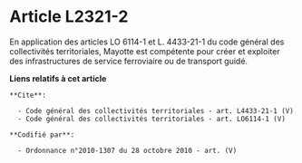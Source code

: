 # Article L2321-2

En application des articles LO 6114-1 et L. 4433-21-1 du code général des collectivités territoriales, Mayotte est compétente
pour créer et exploiter des infrastructures de service ferroviaire ou de transport guidé.

**Liens relatifs à cet article**

	**Cite**:

	  - Code général des collectivités territoriales - art. L4433-21-1 (V)
	  - Code général des collectivités territoriales - art. LO6114-1 (V)

	**Codifié par**:

	  - Ordonnance n°2010-1307 du 28 octobre 2010 - art. (V)
